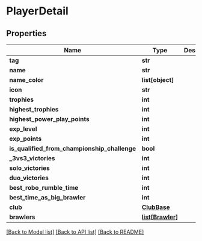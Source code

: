 # PlayerDetail

## Properties
Name | Type | Description | Notes
------------ | ------------- | ------------- | -------------
**tag** | **str** |  | [optional] 
**name** | **str** |  | [optional] 
**name_color** | **list[object]** |  | [optional] 
**icon** | **str** |  | [optional] 
**trophies** | **int** |  | [optional] 
**highest_trophies** | **int** |  | [optional] 
**highest_power_play_points** | **int** |  | [optional] 
**exp_level** | **int** |  | [optional] 
**exp_points** | **int** |  | [optional] 
**is_qualified_from_championship_challenge** | **bool** |  | [optional] 
**_3vs3_victories** | **int** |  | [optional] 
**solo_victories** | **int** |  | [optional] 
**duo_victories** | **int** |  | [optional] 
**best_robo_rumble_time** | **int** |  | [optional] 
**best_time_as_big_brawler** | **int** |  | [optional] 
**club** | [**ClubBase**](ClubBase.md) |  | [optional] 
**brawlers** | [**list[Brawler]**](Brawler.md) |  | [optional] 

[[Back to Model list]](../README.md#documentation-for-models) [[Back to API list]](../README.md#documentation-for-api-endpoints) [[Back to README]](../README.md)


